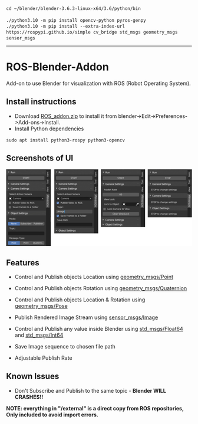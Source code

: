 ```
cd ~/blender/blender-3.6.3-linux-x64/3.6/python/bin

./python3.10 -m pip install opencv-python pyros-genpy
./python3.10 -m pip install --extra-index-url https://rospypi.github.io/simple cv_bridge std_msgs geometry_msgs sensor_msgs

```


----------
# ROS-Blender-Addon
Add-on to use Blender for visualization with ROS (Robot Operating System).


## Install instructions
- Download [ROS_addon.zip](https://github.com/ahmad-aljabali/ROS-Blender-Addon/raw/master/ROS_addon.zip) to install it from blender->Edit->Preferences->Add-ons->Install.
- Install Python dependencies
```Shell
sudo apt install python3-rospy python3-opencv
```

## Screenshots of UI
![Screenshot](https://github.com/ahmad-aljabali/ROS-Blender-Addon/blob/master/ROS_addon%20screenshot.png)


## Features
- Control and Publish objects Location using [geometry_msgs/Point](https://docs.ros.org/api/geometry_msgs/html/msg/Point.html)

- Control and Publish objects Rotation using [geometry_msgs/Quaternion](https://docs.ros.org/api/geometry_msgs/html/msg/Quaternion.html)

- Control and Publish objects Location & Rotation using [geometry_msgs/Pose](https://docs.ros.org/api/geometry_msgs/html/msg/Pose.html)

- Publish Rendered Image Stream using [sensor_msgs/Image](https://docs.ros.org/melodic/api/sensor_msgs/html/msg/Image.html)

- Control and Publish any value inside Blender using [std_msgs/Float64](https://docs.ros.org/api/std_msgs/html/msg/Float64.html) and [std_msgs/Int64](https://docs.ros.org/api/std_msgs/html/msg/Int64.html)

- Save Image sequence to chosen file path

- Adjustable Publish Rate


## Known Issues
- Don't Subscribe and Publish to the same topic - **Blender WILL CRASHES!!**

**NOTE: everything in "/external" is a direct copy from ROS repositories, Only included to avoid import errors.**
